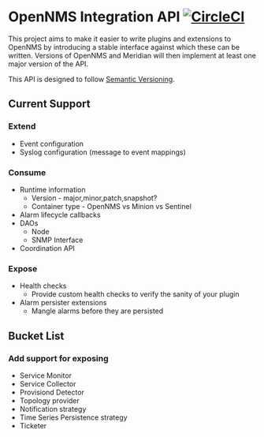 # OpenNMS Integration API [![CircleCI](https://circleci.com/gh/OpenNMS/opennms-integration-api.svg?style=svg)](https://circleci.com/gh/OpenNMS/opennms-integration-api)

This project aims to make it easier to write plugins and extensions to OpenNMS by introducing a stable interface against which these can be written.
Versions of OpenNMS and Meridian will then implement at least one major version of the API.

This API is designed to follow [Semantic Versioning](https://semver.org/).

## Current Support

### Extend

 * Event configuration
 * Syslog configuration (message to event mappings)

### Consume

 * Runtime information
   * Version - major,minor,patch,snapshot?
   * Container type - OpenNMS vs Minion vs Sentinel
 * Alarm lifecycle callbacks
 * DAOs
   * Node
   * SNMP Interface
 * Coordination API

### Expose

 * Health checks
   * Provide custom health checks to verify the sanity of your plugin
 * Alarm persister extensions
   * Mangle alarms before they are persisted

## Bucket List

### Add support for exposing

 * Service Monitor
 * Service Collector
 * Provisiond Detector
 * Topology provider
 * Notification strategy
 * Time Series Persistence strategy
 * Ticketer
